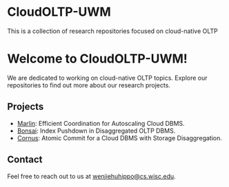 # CloudOLTP-UWM

This is a collection of research repositories focused on cloud-native OLTP 


# Welcome to CloudOLTP-UWM!

We are dedicated to working on cloud-native OLTP topics. Explore our repositories to find out more about our research projects.

## Projects

- [Marlin](https://github.com/CloudOLTP-UWM/Marlin): Efficient Coordination for Autoscaling Cloud DBMS.
- [Bonsai](https://github.com/CloudOLTP-UWM/Bonsai-private): Index Pushdown in Disaggregated OLTP DBMS.
- [Cornus](https://github.com/CloudOLTP-UWM/Cornus): Atomic Commit for a Cloud DBMS with Storage Disaggregation.

## Contact

Feel free to reach out to us at wenjiehuhippo@cs.wisc.edu.
